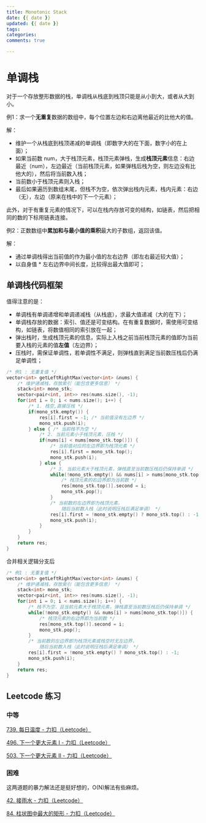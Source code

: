 ```yaml
---
title: Monotonic Stack
date: {{ date }}
updated: {{ date }}
tags: 
categories: 
comments: true

---
```


# 单调栈

对于一个存放整形数据的栈，单调栈从栈底到栈顶只能是从小到大，或者从大到小。

例1：求一个**无重复**数据的数组中，每个位置左边和右边离他最近的比他大的值。

解：

- 维护一个从栈底到栈顶递减的单调栈（即数字大的在下面，数字小的在上面）；
- 如果当前数 num，大于栈顶元素，栈顶元素弹栈，生成**栈顶元素**信息：右边最近（num），左边最近（当前栈顶元素，如果弹栈后栈为空，则左边没有比他大的），然后将当前数入栈；
- 当前数小于栈顶元素则入栈；
- 最后如果遍历到数组末尾，但栈不为空，依次弹出栈内元素，栈内元素：右边（无），左边（原来在栈中的下一个元素）；

此外，对于有重复元素的情况下，可以在栈内存放可变的结构，如链表，然后把相同的数的下标用链表连接。

例2：正数数组中**累加和与最小值的乘积**最大的子数组，返回该值。

解：

- 通过单调栈得出当前值的作为最小值的左右边界（即左右最近较大值）；
- 以自身值 * 左右边界中间长度，比较得出最大值即可；

## 单调栈代码框架

值得注意的是：

- 单调栈有单调递增和单调递减栈（从栈底），求最大值递减（大的在下）；
- 单调栈存放的数据：索引、值还是可变结构。在有重复数据时，需使用可变结构，如链表，将数值相同的索引放在一起；
- 弹出栈时，生成栈顶元素的信息，实际上入栈之前当前栈顶元素的值即为当前要入栈的元素的值**左值**（左边界）；
- 压栈时，需保证单调性，若单调性不满足，则弹栈直到满足当前数压栈后仍满足单调性；

```c++
/* 例1 : 无重复值 */
vector<int> getLeftRightMax(vector<int> &nums) {
    /* 维护递减栈，存放索引（能包含更多信息） */
    stack<int> mono_stk;
    vector<pair<int, int>> res(nums.size(), -1);
    for(int i = 0; i < nums.size(); i++) {
        /* 1. 栈空,直接压栈 */
        if(mono_stk.empty()) {
            res[i].first = -1; /* 当前值没有左边界 */
			mono_stk.push(i);
        } else { /* 当前栈不为空 */
			/* 2. 当前元素小于栈顶元素，压栈 */
            if(nums[i] < nums[mono_stk.top()]) {
                /* 当前值对应的左边界即为栈顶元素 */
                res[i].first = mono_stk.top(); 
            	mono_stk.push(i);
            } else {
            	/* 3. 当前元素大于栈顶元素，弹栈直至当前数压栈后仍保持单调 */
                while(!mono_stk.empty() && nums[i] > nums[mono_stk.top()]) {
                    /* 栈顶元素的右边界即为当前数 */
                    res[mono_stk.top()].second = i;
                    mono_stk.pop();
                }
                /* 当前数的左边界即为栈顶元素，
                	随后当前数入栈（此时说明压栈后满足单调） */
                res[i].first = !mono_stk.empty() ? mono_stk.top() : -1;
                mono_stk.push(i);
            }
        }
    }
    return res;
}
```

合并相关逻辑分支后

```c++
/* 例1 : 无重复值 */
vector<int> getLeftRightMax(vector<int> &nums) {
    /* 维护递减栈，存放索引（能包含更多信息） */
    stack<int> mono_stk;
    vector<pair<int, int>> res(nums.size(), -1);
    for(int i = 0; i < nums.size(); i++) {
        /* 栈不为空，且当前元素大于栈顶元素，弹栈直至当前数压栈后仍保持单调 */
        while(!mono_stk.empty() && nums[i] > nums[mono_stk.top()]) {
            /* 栈顶元素的右边界即为当前数 */
            res[mono_stk.top()].second = i;
            mono_stk.pop();
        }
        /* 当前数的左边界即为栈顶元素或栈空时无左边界，
        	随后当前数入栈（此时说明压栈后满足单调） */
        res[i].first = !mono_stk.empty() ? mono_stk.top() : -1;
        mono_stk.push(i);
    }
    return res;
}
```

## Leetcode 练习

### 中等

[739. 每日温度 - 力扣（Leetcode）](https://leetcode.cn/problems/daily-temperatures/)

[496. 下一个更大元素 I - 力扣（Leetcode）](https://leetcode.cn/problems/next-greater-element-i/description/)

[503. 下一个更大元素 II - 力扣（Leetcode）](https://leetcode.cn/problems/next-greater-element-ii/description/)

### 困难

这两道题的暴力解法还是挺好想的，O(N)解法有些麻烦。

[42. 接雨水 - 力扣（Leetcode）](https://leetcode.cn/problems/trapping-rain-water/description/)

[84. 柱状图中最大的矩形 - 力扣（Leetcode）](https://leetcode.cn/problems/largest-rectangle-in-histogram/description/)
